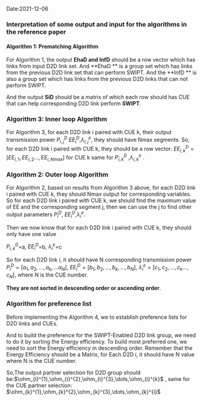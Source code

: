 Date:2021-12-06

### Interpretation of some output and input for the algorithms in the reference paper



#### Algorithm 1: Prematching Algorithm

For Algorithm 1, the output **EhaD and InfD** should be a row vector which has links from input D2D link set. And **EhaD ** is a group set which has links from the previous D2D link set that can perform SWIPT. And the **InfD ** is also a group  set which has links from the previous D2D links that can not perform SWIPT.

And the output **SiD** should be a matrix of which each row should has CUE that can help corresponding D2D link perform **SWIPT**.



### Algorithm 3: Inner loop Algorithm

For Algorithm 3, for each D2D link i paired with CUE k, their output transmission power $P_{i,j}^{D}$ $EE_{i}^{D}$,$\lambda_{i,j}^{e}$, they should have Nmax segments. So, for each D2D link i paired with CUE k, they should be a row vector: $EE_{i,k}^{D}=[EE_{i,1},EE_{i,2}\dots,EE_{i,Nmax}]$ for CUE k same for $P_{i,k}^{D}$ ,$\lambda_{i,k}^{e}$ .



### Algorithm 2: Outer loop Algorithm

For Algorithm 2, based on results from Algorithm 3 above, for each D2D link i paired with CUE k, they should Nmax output for corresponding variables. So for each D2D link i paired with CUE k, we should find the  maximum value of EE and the corresponding segment j, then we can use the j to find other output parameters $P_{i}^{D}$, $EE_{i}^{D}$,$\lambda_{i}^{e}$.  

Then we now know that for each D2D link i paired with CUE k, they should only have one value

$P_{i,k}^{D}$=a, $EE_{i}^{D}$=b, $\lambda_{i}^{e}$=c



So for each D2D link i, it should have N corresponding transmission power $P_{i}^{D}=[a_{1},a_{2},\dots,a_{k},\dots a_{N}]$, $EE_{i}^{D}=[b_{1},b_{2},\dots,b_{k},\dots,b_{N}]$, $\lambda_{i}^{e}=[c_{1},c_{2},\dots,c_{k}\dots,c_{N}]$, where N is the CUE number.

 **They are not sorted in descending order or ascending order**.



### Algorithm for preference list

Before implementing the Algorithm 4, we to establish preference lists for D2D links and CUEs.

And to build the preference for the SWIPT-Enabled D2D link group, we need to do it by sorting the Energy efficiency. To build most preferred one, we need to sort the Energy efficiency in descending order. Remember that the Energy Efficiency should be a Matrix, for Each D2D i, it should have N value where N is the CUE number.

So,The output partner selection for D2D group should be:$\ohm_{i}^{1},\ohm_{i}^{2},\ohm_{i}^{3},\dots,\ohm_{i}^{k}$ , same for the CUE partner selection: $\ohm_{k}^{1},\ohm_{k}^{2},\ohm_{k}^{3},\dots,\ohm_{k}^{i}$



